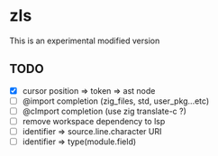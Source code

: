 # zls

This is an experimental modified version

## TODO

* [x] cursor position => token => ast node
* [ ] @import completion (zig_files, std, user_pkg...etc)
* [ ] @cImport completion (use zig translate-c ?)
* [ ] remove workspace dependency to lsp
* [ ] identifier => source.line.character URI
* [ ] identifier => type(module.field)

